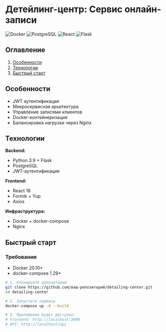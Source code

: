 # Детейлинг-центр: Сервис онлайн-записи

![Docker](https://img.shields.io/badge/Docker-20.10%2B-blue)
![PostgreSQL](https://img.shields.io/badge/PostgreSQL-13-green)
![React](https://img.shields.io/badge/React-18-blue)
![Flask](https://img.shields.io/badge/Flask-2.0-lightgrey)

## Оглавление
1. [Особенности](#особенности)
2. [Технологии](#технологии)
3. [Быстрый старт](#быстрый-старт)

## Особенности
- JWT аутентификация
- Микросервисная архитектура
- Управление записями клиентов
- Docker-контейнеризация
- Балансировка нагрузки через Nginx

## Технологии
**Backend:**
- Python 3.9 + Flask
- PostgreSQL
- JWT-аутентификация

**Frontend:**
- React 18
- Formik + Yup
- Axios

**Инфраструктура:**
- Docker + docker-compose
- Nginx

## Быстрый старт

### Требования
- Docker 20.10+
- docker-compose 1.29+

```bash
# 1. Клонируйте репозиторий
git clone https://github.com/ваш-репозиторий/detailing-center.git
cd detailing-center

# 2. Запустите сервисы
docker-compose up -d --build

# 3. Приложение будет доступно:
# Frontend: http://localhost:3000
# API: http://localhost/api

